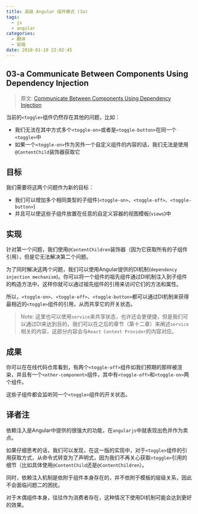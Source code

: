 ```yaml
---
title: 高级 Angular 组件模式 (3a)
tags:
  - js
  - angular
categories: 
  - 翻译
  - 前端
date: 2018-01-10 22:02:45
---
```


## 03-a Communicate Between Components Using Dependency Injection

> 原文: [Communicate Between Components Using Dependency Injection](https://blog.angularindepth.com/communicate-between-components-using-dependency-injection-d7280567faa7)

当前的``<toggle>``组件仍然存在其他的问题，比如：
* 我们无法在其中方式多个``<toggle-on>``或者是``<toggle-button>``在同一个``<toggle>``中
* 如果一个``<toggle-on>``作为另外一个自定义组件的内容的话，我们无法是使用``@ContentChild``装饰器获取它

## 目标
我们需要将这两个问题作为新的目标：
* 我们可以增加多个相同类型的子组件(``<toggle-on>``、``<toggle-off>``、``<toggle-button>``)
* 并且可以使这些子组件放置在任意的自定义容器的视图模板(``views``)中

## 实现
针对第一个问题，我们使用``@ContentChildren``装饰器（因为它获取所有的子组件引用），但是它无法解决第二个问题。

为了同时解决这两个问题，我们可以使用Angular提供的DI机制(``dependency injection mechanism``)。你可以将一个组件的祖先组件通过DI机制注入到子组件的构造方法中，这样你就可以通过祖先组件的引用来访问它们的方法和属性。

所以，``<toggle-on>``、``<toggle-off>``、``<toggle-button>``都可以通过DI机制来获得最相近的``<toggle>``组件的引用，从而共享它的开关状态。

> Note: 
这里也可以使用``service``来共享状态，也许还会更便捷，但是我们可以通过DI来达到目的，我们可以在之后的章节（第十二章）来阐述``service``相关的内容，这部分内容会与``React Context Provider``的内容对应。

## 成果
你可以在在线代码仓库看到，有两个``<toggle-off>``组件如我们预期的那样被渲染，并且有一个``<other-component>``组件，其中有``<toggle-off>``和``<toggle-on>``两个组件。

这些子组件都会监听同一个``<toggle>``组件的开关状态。

## 译者注
依赖注入是Angular中提供的很强大的功能，在``angularjs``中就表现出色并作为卖点。

如果仔细思考的话，我们可以发现，在这一版的实现中，对于``<toggle>``组件的引用获取方式，从命令式转变为了声明式，因为我们不再关心获取``<toggle>``引用的细节（比如具体使用``@ContentChild``还是``@ContentChildren``）。

同时，依赖注入机制是依附于组件本身存在的，并不依附于模板的层级关系，因此不会面临问题二的困扰。

对于木偶组件本身，往往作为消费者存在，这种情况下使用DI机制可能会达到更好的效果。
